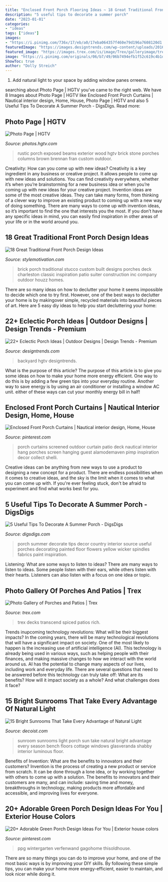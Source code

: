 ```yaml
---
title: "Enclosed Front Porch Flooring Ideas ~ 18 Great Traditional Front Porch Design Ideas"
description: "5 useful tips to decorate a summer porch"
date: "2023-01-01"
categories:
- "ideas"
tags: ["ideas"]
images:
- "https://i.pinimg.com/736x/17/eb/a0/17eba064357f460e79d196a7608120d1.jpg"
featuredImage: "https://images.designtrends.com/wp-content/uploads/2016/04/01132600/Backyard-Porch-Design-Ideas.jpeg"
featured_image: "https://images.trex.com/is/image/Trex/galleryimage/trex-transcend-porch-spiced-rum-hudson-enclosed.jpg"
image: "https://i.pinimg.com/originals/06/b7/49/06b7494efb1f52c619c4b1d08f7b9420.jpg"
ShowToc: true
author: "Dolly Streich"
---
```



1. Add natural light to your space by adding window panes orreens.

	

		
searching about Photo Page | HGTV you've came to the right web. We have 8 Images about Photo Page | HGTV like Enclosed Front Porch Curtains | Nautical interior design, Home, House, Photo Page | HGTV and also 5 Useful Tips To Decorate A Summer Porch - DigsDigs. Read more:
		
    
## Photo Page | HGTV

<img loading=lazy src="http://hgtvhome.sndimg.com/content/dam/images/hgtv/fullset/2014/12/15/0/Julie-Dodson_OutdoorSpace_Outdoor-Stone.jpg.rend.hgtvcom.616.924.suffix/1418673377390.jpeg" onerror="this.onerror=null;this.src='https://tse4.mm.bing.net/th?id=OIP._g9W3Aeg_TXoByCLralG9wHaLH&amp;pid=15.1';" alt="Photo Page | HGTV">

_Source: photos.hgtv.com_

>rustic porch exposed beams exterior wood hgtv brick stone porches columns brown brennan fran custom outdoor. 

	

Creativity: How can you come up with new ideas?
Creativity is a key ingredient in any business or creative project. It allows people to come up with new ideas and solutions. You can find creativity everywhere, whether it’s when you’re brainstorming for a new business idea or when you’re coming up with new ideas for your creative project.
Invention ideas are some of the most creative ideas. They can take many forms, from thinking of a clever way to improve an existing product to coming up with a new way of doing something. There are many ways to come up with invention ideas, so it’s important to find the one that interests you the most. If you don’t have any specific ideas in mind, you can easily find inspiration in other areas of your life or in the world around you.

    
## 18 Great Traditional Front Porch Design Ideas

<img loading=lazy src="http://www.stylemotivation.com/wp-content/uploads/2013/11/19-Great-Traditional-Front-Porch-Design-Ideas-19-620x412.jpg" onerror="this.onerror=null;this.src='https://tse3.mm.bing.net/th?id=OIP.E3S_kILXE5gyZQH9v6s5jAHaE6&amp;pid=15.1';" alt="18 Great Traditional Front Porch Design Ideas">

_Source: stylemotivation.com_

>brick porch traditional stucco custom built designs porches deck charleston classic inspiration patio suiter construction inc company outdoor houzz homes. 

	

There are so many ideas on how to declutter your home it seems impossible to decide which one to try first. However, one of the best ways to declutter your home is by makingover simple, recycled materials into beautiful pieces of art. Here are 5 easy diy ideas to help you start decluttering your home: 

    
## 22+ Eclectic Porch Ideas | Outdoor Designs | Design Trends - Premium

<img loading=lazy src="https://images.designtrends.com/wp-content/uploads/2016/04/01132600/Backyard-Porch-Design-Ideas.jpeg" onerror="this.onerror=null;this.src='https://tse1.mm.bing.net/th?id=OIP.jKNX4Pc5nPI-pRMkYCEY-gHaJ4&amp;pid=15.1';" alt="22+ Eclectic Porch Ideas | Outdoor Designs | Design Trends - Premium">

_Source: designtrends.com_

>backyard hgtv designtrends. 

	

What is the purpose of this article?
The purpose of this article is to give you some ideas on how to make your home more energy efficient. One way to do this is by adding a few green tips into your everyday routine. Another way to save energy is by using an air conditioner or installing a window AC unit. either of these ways can cut your monthly energy bill in half!

    
## Enclosed Front Porch Curtains | Nautical Interior Design, Home, House

<img loading=lazy src="https://i.pinimg.com/originals/06/b7/49/06b7494efb1f52c619c4b1d08f7b9420.jpg" onerror="this.onerror=null;this.src='https://tse3.mm.bing.net/th?id=OIP.z1J9Y8Tw06A2eK8IBxkptgHaLH&amp;pid=15.1';" alt="Enclosed Front Porch Curtains | Nautical interior design, Home, House">

_Source: pinterest.com_

>porch curtains screened outdoor curtain patio deck nautical interior hang porches screen hanging guest alamodemaven pimp inspiration decor collect shelli. 

	

Creative ideas can be anything from new ways to use a product to designing a new concept for a product. There are endless possibilities when it comes to creative ideas, and the sky is the limit when it comes to what you can come up with. If you're ever feeling stuck, don't be afraid to experiment and find what works best for you.

    
## 5 Useful Tips To Decorate A Summer Porch - DigsDigs

<img loading=lazy src="http://www.digsdigs.com/photos/tips-to-decorate-a-summer-porch-20.jpg" onerror="this.onerror=null;this.src='https://tse3.mm.bing.net/th?id=OIP.gP38m3MdcWUnQ4zYY4sKmAHaJ4&amp;pid=15.1';" alt="5 Useful Tips To Decorate A Summer Porch - DigsDigs">

_Source: digsdigs.com_

>porch summer decorate tips decor country interior source useful porches decorating painted floor flowers yellow wicker spindles fabrics paint inspiration. 

	

Listening: What are some ways to listen to ideas?
There are many ways to listen to ideas. Some people listen with their ears, while others listen with their hearts. Listeners can also listen with a focus on one idea or topic.

    
## Photo Gallery Of Porches And Patios | Trex

<img loading=lazy src="https://images.trex.com/is/image/Trex/galleryimage/trex-transcend-porch-spiced-rum-hudson-enclosed.jpg" onerror="this.onerror=null;this.src='https://tse3.mm.bing.net/th?id=OIP.btsL6Ibse8cDNALn2p5wUAHaEo&amp;pid=15.1';" alt="Photo Gallery of Porches and Patios | Trex">

_Source: trex.com_

>trex decks transcend spiced patios rich. 

	

Trends inupcoming technology revolutions: What will be their biggest impacts?
In the coming years, there will be many technological revolutions that will have a significant impact on society. One of the most likely to happen is the increasing use of artificial intelligence (AI). This technology is already being used in various ways, such as helping people with their finances, and making massive changes to how we interact with the world around us. AI has the potential to change many aspects of our lives, including work and everyday life. There are several questions that need to be answered before this technology can truly take off: What are its benefits? How will it impact society as a whole? And what challenges does it face?

    
## 15 Bright Sunrooms That Take Every Advantage Of Natural Light

<img loading=lazy src="http://cdn.decoist.com/wp-content/uploads/2015/05/white-sunroom-2.jpg" onerror="this.onerror=null;this.src='https://tse2.mm.bing.net/th?id=OIP.tt95n39DErVtj_ojHPjXggHaLJ&amp;pid=15.1';" alt="15 Bright Sunrooms That Take Every Advantage of Natural Light">

_Source: decoist.com_

>sunroom sunrooms light porch sun take natural bright advantage every season bench floors cottage windows glasveranda shabby interior luminous floor. 

	

Benefits of Invention: What are the benefits to innovators and their customers?
Invention is the process of creating a new product or service from scratch. It can be done through a lone idea, or by working together with others to come up with a solution. The benefits to innovators and their customers are many, and can include: saving time and money, breakthroughs in technology, making products more affordable and accessible, and improving lives for everyone.

    
## 20+ Adorable Green Porch Design Ideas For You | Exterior House Colors

<img loading=lazy src="https://i.pinimg.com/736x/17/eb/a0/17eba064357f460e79d196a7608120d1.jpg" onerror="this.onerror=null;this.src='https://tse4.mm.bing.net/th?id=OIP.WoTMWNKtu8TXdzMu1VbBtwAAAA&amp;pid=15.1';" alt="20+ Adorable Green Porch Design Ideas For You | Exterior house colors">

_Source: pinterest.com_

>ppg wintergarten verfenwand gagohome thisoldhouse. 

	

There are so many things you can do to improve your home, and one of the most basic ways is by improving your DIY skills. By following these simple tips, you can make your home more energy-efficient, easier to maintain, and look nicer while doing it.

